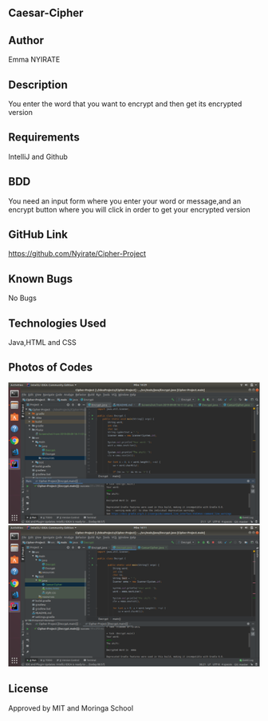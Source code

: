 ##  Caesar-Cipher

##  Author 

Emma NYIRATE

##  Description

 You enter the word that you want to encrypt and then get its encrypted version
 
 ##  Requirements
 
 IntelliJ and Github
 
 ##  BDD
 
 You need an input form where you enter your word or message,and an encrypt button where you will click in order to get your encrypted version
 
 ##  GitHub Link
  https://github.com/Nyirate/Cipher-Project
  
 ## Known Bugs
 
 No Bugs
 
 ##  Technologies Used
 
 Java,HTML and CSS
 
 ## Photos of Codes 
 
 <img src="Photo/cipher.png">
 <img src="Photo/caesar.png">
 
 ## License
 
Approved by MIT and Moringa School
